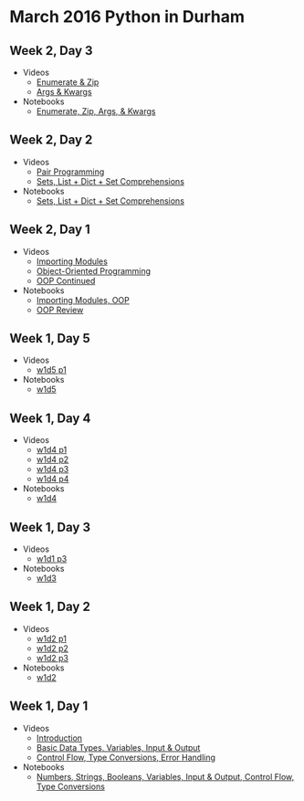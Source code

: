 # March 2016 Python in Durham

## Week 2, Day 3

- Videos
    - [Enumerate & Zip](https://youtu.be/qpYWrgN7vbI)
    - [Args & Kwargs](https://youtu.be/rM8lmYdUkK0)
- Notebooks
    - [Enumerate, Zip, Args, & Kwargs](https://github.com/tiyd-python-2016-02/course-resources/blob/master/week2/w2d3.ipynb)

## Week 2, Day 2

- Videos
    - [Pair Programming](https://youtu.be/y_NKe6gA5LQ)
    - [Sets, List + Dict + Set Comprehensions](https://youtu.be/YYTY8bMiT5A)
- Notebooks
    - [Sets, List + Dict + Set Comprehensions](https://github.com/tiyd-python-2016-02/course-resources/blob/master/week2/w2d2.ipynb)

## Week 2, Day 1

- Videos
    - [Importing Modules](https://youtu.be/Xzk51M57yto)
    - [Object-Oriented Programming](https://youtu.be/GOU4Z1QR2t4)
    - [OOP Continued](https://youtu.be/f1jOQ1W_XGY)
- Notebooks
    - [Importing Modules, OOP](https://github.com/tiyd-python-2016-02/course-resources/blob/master/week2/w2d1.ipynb)
    - [OOP Review](https://github.com/tiyd-python-2016-02/course-resources/blob/master/week2/w2d1-review.ipynb)

## Week 1, Day 5

- Videos
    - [w1d5 p1](https://youtu.be/jmL33C4deek)
- Notebooks
    - [w1d5](https://github.com/tiyd-python-2016-02/course-resources/blob/master/week1/w1d5.ipynb)

## Week 1, Day 4

- Videos
    - [w1d4 p1](https://youtu.be/Lhq0vC3cRXk)
    - [w1d4 p2](https://youtu.be/YYxRb1LyWw0)
    - [w1d4 p3](https://youtu.be/AchwbxyCf_s)
    - [w1d4 p4](https://youtu.be/G3Bsecnx8Ng)
- Notebooks
    - [w1d4](https://github.com/tiyd-python-2016-02/course-resources/blob/master/week1/w1d4.ipynb)

## Week 1, Day 3

- Videos
    - [w1d1 p3](https://youtu.be/F8ZU2i3lhsk)
- Notebooks
    - [w1d3](https://github.com/tiyd-python-2016-02/course-resources/blob/master/week1/w1d3.ipynb)

## Week 1, Day 2

- Videos
    - [w1d2 p1](https://youtu.be/m0qtlNGHjAo)
    - [w1d2 p2](https://youtu.be/8U0u3jdIEVE)
    - [w1d2 p3](https://youtu.be/LcVkha-93LM)
- Notebooks
    - [w1d2](https://github.com/tiyd-python-2016-02/course-resources/blob/master/week1/w1d2.ipynb)

## Week 1, Day 1

- Videos
    - [Introduction](https://youtu.be/i5KDYD80ALg)
    - [Basic Data Types, Variables, Input & Output](https://youtu.be/bq2hCKgq4tw)
    - [Control Flow, Type Conversions, Error Handling](https://youtu.be/F8ZU2i3lhsk)
- Notebooks
    - [Numbers, Strings, Booleans, Variables, Input & Output, Control Flow, Type Conversions](https://github.com/tiyd-python-2016-02/course-resources/blob/master/week1/w1d1.ipynb)
